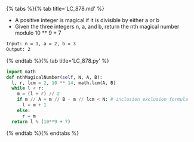 {% tabs %}{% tab title='LC_878.md' %}

* A positive integer is magical if it is divisible by either a or b
* Given the three integers n, a, and b, return the nth magical number modulo 10 ** 9 + 7

```txt
Input: n = 1, a = 2, b = 3
Output: 2
```

{% endtab %}{% tab title='LC_878.py' %}

```py
import math
def nthMagicalNumber(self, N, A, B):
  l, r, lcm = 2, 10 ** 14, math.lcm(A, B)
  while l < r:
    m = (l + r) // 2
    if m // A + m // B - m // lcm < N: # inclusion exclusion formula
      l = m + 1
    else:
      r = m
  return l % (10**9 + 7)
```

{% endtab %}{% endtabs %}
